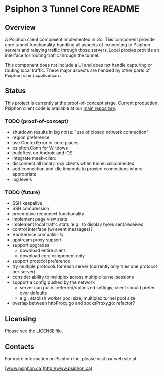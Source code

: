 Psiphon 3 Tunnel Core README
================================================================================

Overview
--------------------------------------------------------------------------------

A Psiphon client component implemented in Go. This component provide core tunnel functionality, handling all aspects of connecting to Psiphon servers and relaying traffic through those servers. Local proxies provide an interface for routing traffic through the tunnel.

This component does not include a UI and does not handle capturing or routing local traffic. These major aspects are handled by other parts of Psiphon client applications.

Status
--------------------------------------------------------------------------------

This project is currently at the proof-of-concept stage. Current production Psiphon client code is available at our [main repository](https://bitbucket.org/psiphon/psiphon-circumvention-system).

### TODO (proof-of-concept)

* shutdown results in log noise: "use of closed network connection"
* region preference
* use ContextError in more places
* psiphon.Conn for Windows
* build/test on Android and iOS
* integrate meek-client
* disconnect all local proxy clients when tunnel disconnected
* add connection and idle timeouts to proxied connections where appropriate
* log levels

### TODO (future)

* SSH keepalive
* SSH compression
* preemptive reconnect functionality
* implement page view stats
* implement local traffic stats (e.g., to display bytes sent/received
* control interface (w/ event messages)?
* VpnService compatibility
* upstream proxy support
* support upgrades
  * download entire client
  * download core component only
* support protocol preference
* try multiple protocols for each server (currently only tries one protocol per server)
* consider ability to multiplex across multiple tunnel sessions
* support a config pushed by the network
  * server can push preferred/optimized settings; client should prefer over defaults
  * e.g., etablish worker pool size; multiplex tunnel pool size
* overlap between httpProxy.go and socksProxy.go: refactor?

Licensing
--------------------------------------------------------------------------------

Please see the LICENSE file.


Contacts
--------------------------------------------------------------------------------

For more information on Psiphon Inc, please visit our web site at:

[www.psiphon.ca](http://www.psiphon.ca)

